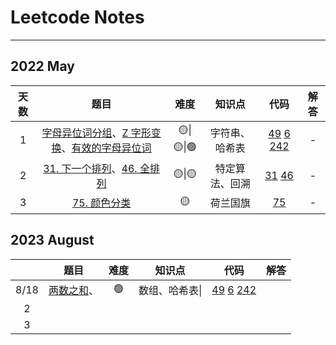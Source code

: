 # Leetcode Notes

------

## 2022 May

| 天数 |                             题目                             |  难度   |     知识点     |                             代码                             | 解答 |
| :--: | :----------------------------------------------------------: | :-----: | :------------: | :----------------------------------------------------------: | :--: |
|  1   | [字母异位词分组](https://leetcode-cn.com/problems/group-anagrams/)、[Z 字形变换](https://leetcode-cn.com/problems/zigzag-conversion/)、[有效的字母异位词](https://leetcode-cn.com/problems/valid-anagram/) | 🟡\|🟡\|🟢 | 字符串、哈希表 | [49](https://github.com/ykangli/Leetcode/blob/main/src/main/java/May2022/day01/GroupAnagrams.java) [6](https://github.com/ykangli/Leetcode/blob/main/src/main/java/May2022/day01/ZigZag.java) [242](https://github.com/ykangli/Leetcode/blob/main/src/main/java/May2022/day01/ValidAnagram.java) |  -   |
|  2   | [31. 下一个排列](https://leetcode-cn.com/problems/next-permutation/)、[46. 全排列](https://leetcode-cn.com/problems/permutations/) |  🟡\|🟡   | 特定算法、回溯 | [31](https://github.com/ykangli/Leetcode/blob/main/src/main/java/May2022/day02/NextPermutation.java) [46](https://github.com/ykangli/Leetcode/blob/main/src/main/java/May2022/day02/Permutations.java) |  -   |
|  3   | [75. 颜色分类](https://leetcode-cn.com/problems/sort-colors/) |    🟡    |    荷兰国旗    | [75](https://github.com/ykangli/LeetCode/blob/main/src/main/java/May2022/day03/SortColors.java) |  -   |

## 2023 August

|      |                             题目                             | 难度 |     知识点     |                             代码                             | 解答 |
| :--: | :----------------------------------------------------------: | :--: | :------------: | :----------------------------------------------------------: | :--: |
| 8/18 | [两数之和](https://leetcode-cn.com/problems/group-anagrams/)、 |  🟢   | 数组、哈希表\| | [49](https://github.com/ykangli/Leetcode/blob/main/src/main/java/May2022/day01/GroupAnagrams.java) [6](https://github.com/ykangli/Leetcode/blob/main/src/main/java/May2022/day01/ZigZag.java) [242](https://github.com/ykangli/Leetcode/blob/main/src/main/java/May2022/day01/ValidAnagram.java) |      |
|  2   |                                                              |      |                |                                                              |      |
|  3   |                                                              |      |                |                                                              |      |


